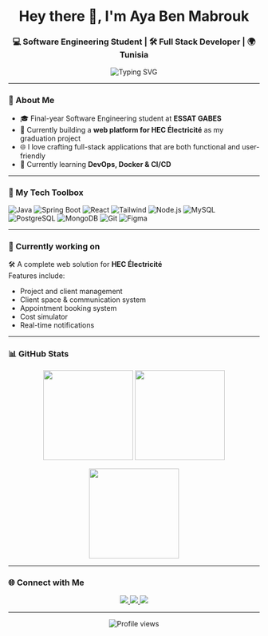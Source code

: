 <h1 align="center">Hey there 👋, I'm Aya Ben Mabrouk</h1>
<h3 align="center">💻 Software Engineering Student | 🛠️ Full Stack Developer | 🌍 Tunisia</h3>

<p align="center">
  <img src="https://readme-typing-svg.demolab.com?font=Fira+Code&pause=1000&center=true&vCenter=true&width=435&lines=Software+Engineering+Student;Full-stack+Web+Developer;Clean+Code+Enthusiast;Always+Learning+Something+New" alt="Typing SVG" />
</p>

---

### 🚀 About Me

- 🎓 Final-year Software Engineering student at **ESSAT GABES**
- 💼 Currently building a **web platform for HEC Électricité** as my graduation project
- 🌐 I love crafting full-stack applications that are both functional and user-friendly
- 🌱 Currently learning **DevOps, Docker & CI/CD**

---

### 🧰 My Tech Toolbox

![Java](https://img.shields.io/badge/Java-ED8B00?style=for-the-badge&logo=openjdk&logoColor=white)
![Spring Boot](https://img.shields.io/badge/Spring_Boot-6DB33F?style=for-the-badge&logo=spring-boot&logoColor=white)
![React](https://img.shields.io/badge/React-20232A?style=for-the-badge&logo=react&logoColor=61DAFB)
![Tailwind](https://img.shields.io/badge/Tailwind_CSS-38B2AC?style=for-the-badge&logo=tailwind-css&logoColor=white)
![Node.js](https://img.shields.io/badge/Node.js-339933?style=for-the-badge&logo=nodedotjs&logoColor=white)
![MySQL](https://img.shields.io/badge/MySQL-005C84?style=for-the-badge&logo=mysql&logoColor=white)
![PostgreSQL](https://img.shields.io/badge/PostgreSQL-316192?style=for-the-badge&logo=postgresql&logoColor=white)
![MongoDB](https://img.shields.io/badge/MongoDB-4EA94B?style=for-the-badge&logo=mongodb&logoColor=white)
![Git](https://img.shields.io/badge/Git-F05032?style=for-the-badge&logo=git&logoColor=white)
![Figma](https://img.shields.io/badge/Figma-F24E1E?style=for-the-badge&logo=figma&logoColor=white)

---

### 📌 Currently working on

🛠️ A complete web solution for **HEC Électricité**  
Features include:
- Project and client management  
- Client space & communication system  
- Appointment booking system  
- Cost simulator  
- Real-time notifications

---

### 📊 GitHub Stats

<p align="center">
  <img src="https://github-readme-stats.vercel.app/api?username=benmabroukaya&show_icons=true&theme=radical" height="180"/>
  <img src="https://github-readme-streak-stats.herokuapp.com/?user=benmabroukaya&theme=radical" height="180"/>
</p>

<p align="center">
  <img src="https://github-readme-stats.vercel.app/api/top-langs/?username=benmabroukaya&layout=compact&theme=radical" height="180"/>
</p>

---


### 🌐 Connect with Me

<p align="center">
  <a href="https://www.linkedin.com/in/aya-ben-mabrouk/">
    <img src="https://img.shields.io/badge/LinkedIn-Aya_Ben_Mabrouk-blue?style=for-the-badge&logo=linkedin&logoColor=white"/>
  </a>
  <a href="mailto:aya.benmabrouk@isimg.tn">
    <img src="https://img.shields.io/badge/Gmail-aya.benmabrouk@isimg.tn-red?style=for-the-badge&logo=gmail&logoColor=white"/>
  </a>
  <a href="https://www.facebook.com/ayaamab12/">
    <img src="https://img.shields.io/badge/Facebook-ayaamab12-1877F2?style=for-the-badge&logo=facebook&logoColor=white"/>
  </a>
</p>


---

<p align="center">
  <img src="https://komarev.com/ghpvc/?username=AyaBenMabrouk&style=flat-square&color=blue" alt="Profile views" />
</p>
